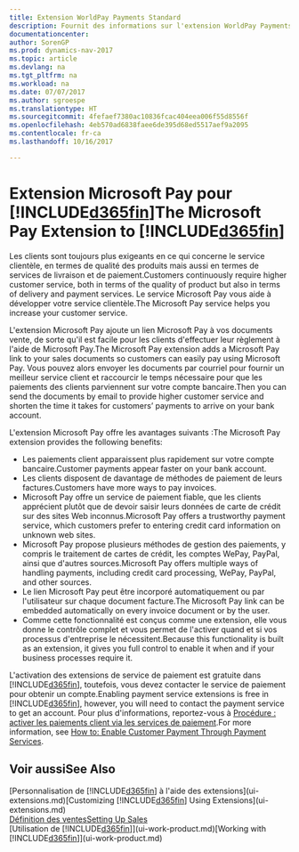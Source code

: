 ```yaml
---
title: Extension WorldPay Payments Standard
description: Fournit des informations sur l'extension WorldPay Payments Standard
documentationcenter: 
author: SorenGP
ms.prod: dynamics-nav-2017
ms.topic: article
ms.devlang: na
ms.tgt_pltfrm: na
ms.workload: na
ms.date: 07/07/2017
ms.author: sgroespe
ms.translationtype: HT
ms.sourcegitcommit: 4fefaef7380ac10836fcac404eea006f55d8556f
ms.openlocfilehash: 4eb570ad6838faee6de395d68ed5517aef9a2095
ms.contentlocale: fr-ca
ms.lasthandoff: 10/16/2017

---
```

# <a name="the-microsoft-pay-extension-to-included365finincludesd365finlongmdmd"></a><span data-ttu-id="e4f21-103">Extension Microsoft Pay pour [!INCLUDE[d365fin](includes/d365fin_long_md.md)]</span><span class="sxs-lookup"><span data-stu-id="e4f21-103">The Microsoft Pay Extension to [!INCLUDE[d365fin](includes/d365fin_long_md.md)]</span></span>
<span data-ttu-id="e4f21-104">Les clients sont toujours plus exigeants en ce qui concerne le service clientèle, en termes de qualité des produits mais aussi en termes de services de livraison et de paiement.</span><span class="sxs-lookup"><span data-stu-id="e4f21-104">Customers continuously require higher customer service, both in terms of the quality of product but also in terms of delivery and payment services.</span></span> <span data-ttu-id="e4f21-105">Le service Microsoft Pay vous aide à développer votre service clientèle.</span><span class="sxs-lookup"><span data-stu-id="e4f21-105">The Microsoft Pay service helps you increase your customer service.</span></span>

<span data-ttu-id="e4f21-106">L'extension Microsoft Pay ajoute un lien Microsoft Pay à vos documents vente, de sorte qu'il est facile pour les clients d'effectuer leur règlement à l'aide de Microsoft Pay.</span><span class="sxs-lookup"><span data-stu-id="e4f21-106">The Microsoft Pay extension adds a Microsoft Pay link to your sales documents so customers can easily pay using Microsoft Pay.</span></span> <span data-ttu-id="e4f21-107">Vous pouvez alors envoyer les documents par courriel pour fournir un meilleur service client et raccourcir le temps nécessaire pour que les paiements des clients parviennent sur votre compte bancaire.</span><span class="sxs-lookup"><span data-stu-id="e4f21-107">Then you can send the documents by email to provide higher customer service and shorten the time it takes for customers’ payments to arrive on your bank account.</span></span>

<span data-ttu-id="e4f21-108">L'extension Microsoft Pay offre les avantages suivants :</span><span class="sxs-lookup"><span data-stu-id="e4f21-108">The Microsoft Pay extension provides the following benefits:</span></span>
- <span data-ttu-id="e4f21-109">Les paiements client apparaissent plus rapidement sur votre compte bancaire.</span><span class="sxs-lookup"><span data-stu-id="e4f21-109">Customer payments appear faster on your bank account.</span></span>
- <span data-ttu-id="e4f21-110">Les clients disposent de davantage de méthodes de paiement de leurs factures.</span><span class="sxs-lookup"><span data-stu-id="e4f21-110">Customers have more ways to pay invoices.</span></span>
- <span data-ttu-id="e4f21-111">Microsoft Pay offre un service de paiement fiable, que les clients apprécient plutôt que de devoir saisir leurs données de carte de crédit sur des sites Web inconnus.</span><span class="sxs-lookup"><span data-stu-id="e4f21-111">Microsoft Pay offers a trustworthy payment service, which customers prefer to entering credit card information on unknown web sites.</span></span>
- <span data-ttu-id="e4f21-112">Microsoft Pay propose plusieurs méthodes de gestion des paiements, y compris le traitement de cartes de crédit, les comptes WePay, PayPal, ainsi que d'autres sources.</span><span class="sxs-lookup"><span data-stu-id="e4f21-112">Microsoft Pay offers multiple ways of handling payments, including credit card processing, WePay, PayPal, and other sources.</span></span>
- <span data-ttu-id="e4f21-113">Le lien Microsoft Pay peut être incorporé automatiquement ou par l'utilisateur sur chaque document facture.</span><span class="sxs-lookup"><span data-stu-id="e4f21-113">The Microsoft Pay link can be embedded automatically on every invoice document or by the user.</span></span>
- <span data-ttu-id="e4f21-114">Comme cette fonctionnalité est conçus comme une extension, elle vous donne le contrôle complet et vous permet de l'activer quand et si vos processus d'entreprise le nécessitent.</span><span class="sxs-lookup"><span data-stu-id="e4f21-114">Because this functionality is built as an extension, it gives you full control to enable it when and if your business processes require it.</span></span>

<span data-ttu-id="e4f21-115">L'activation des extensions de service de paiement est gratuite dans [!INCLUDE[d365fin](includes/d365fin_md.md)], toutefois, vous devez contacter le service de paiement pour obtenir un compte.</span><span class="sxs-lookup"><span data-stu-id="e4f21-115">Enabling payment service extensions is free in [!INCLUDE[d365fin](includes/d365fin_md.md)], however, you will need to contact the payment service to get an account.</span></span> <span data-ttu-id="e4f21-116">Pour plus d'informations, reportez-vous à [Procédure : activer les paiements client via les services de paiement](sales-how-enable-payment-service-extensions.md).</span><span class="sxs-lookup"><span data-stu-id="e4f21-116">For more information, see [How to: Enable Customer Payment Through Payment Services](sales-how-enable-payment-service-extensions.md).</span></span>

## <a name="see-also"></a><span data-ttu-id="e4f21-117">Voir aussi</span><span class="sxs-lookup"><span data-stu-id="e4f21-117">See Also</span></span>
<span data-ttu-id="e4f21-118">[Personnalisation de [!INCLUDE[d365fin](includes/d365fin_md.md)] à l'aide des extensions](ui-extensions.md)</span><span class="sxs-lookup"><span data-stu-id="e4f21-118">[Customizing [!INCLUDE[d365fin](includes/d365fin_md.md)] Using Extensions](ui-extensions.md)</span></span>  
[<span data-ttu-id="e4f21-119">Définition des ventes</span><span class="sxs-lookup"><span data-stu-id="e4f21-119">Setting Up Sales</span></span>](sales-setup-sales.md)  
<span data-ttu-id="e4f21-120">[Utilisation de [!INCLUDE[d365fin](includes/d365fin_md.md)]](ui-work-product.md)</span><span class="sxs-lookup"><span data-stu-id="e4f21-120">[Working with [!INCLUDE[d365fin](includes/d365fin_md.md)]](ui-work-product.md)</span></span>

